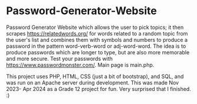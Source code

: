 # Password-Generator-Website
Password Generator Website which allows the user to pick topics; it then scrapes https://relatedwords.org/ for words related to a random topic from the user's list and combines them with symbols and numbers to produce a password in the pattern word-verb-word or adj-word-word. The idea is to produce passwords which are longer to type, but are also more memorable and more secure. Test your passwords with https://www.passwordmonster.com/. Main page is main.php.

This project uses PHP, HTML, CSS (just a bit of bootstrap), and SQL, and was run on an Apache server during development.
This was made Nov 2023- Apr 2024 as a Grade 12 project for fun. Very surprised that I finished. :)
